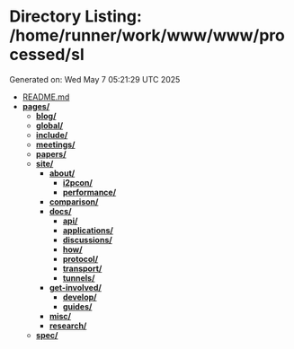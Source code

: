# Directory Listing: /home/runner/work/www/www/processed/sl
Generated on: Wed May  7 05:21:29 UTC 2025

- [README.md](README.md)
- **[pages/](pages/)**
  - **[blog/](pages/blog/)**
  - **[global/](pages/global/)**
  - **[include/](pages/include/)**
  - **[meetings/](pages/meetings/)**
  - **[papers/](pages/papers/)**
  - **[site/](pages/site/)**
    - **[about/](pages/site/about/)**
      - **[i2pcon/](pages/site/about/i2pcon/)**
      - **[performance/](pages/site/about/performance/)**
    - **[comparison/](pages/site/comparison/)**
    - **[docs/](pages/site/docs/)**
      - **[api/](pages/site/docs/api/)**
      - **[applications/](pages/site/docs/applications/)**
      - **[discussions/](pages/site/docs/discussions/)**
      - **[how/](pages/site/docs/how/)**
      - **[protocol/](pages/site/docs/protocol/)**
      - **[transport/](pages/site/docs/transport/)**
      - **[tunnels/](pages/site/docs/tunnels/)**
    - **[get-involved/](pages/site/get-involved/)**
      - **[develop/](pages/site/get-involved/develop/)**
      - **[guides/](pages/site/get-involved/guides/)**
    - **[misc/](pages/site/misc/)**
    - **[research/](pages/site/research/)**
  - **[spec/](pages/spec/)**
